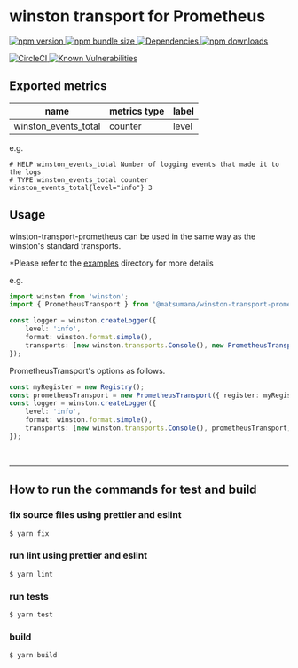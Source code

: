 # winston transport for Prometheus

[
![npm version](https://img.shields.io/npm/v/@matsumana/winston-transport-prometheus)
![npm bundle size](https://img.shields.io/bundlephobia/min/@matsumana/winston-transport-prometheus)
![Dependencies](https://img.shields.io/david/matsumana/winston-transport-prometheus)
](https://www.npmjs.com/package/@matsumana/winston-transport-prometheus)
[
![npm downloads](https://img.shields.io/npm/dm/@matsumana/winston-transport-prometheus)
](https://npmcharts.com/compare/@matsumana/winston-transport-prometheus)

[
![CircleCI](https://circleci.com/gh/matsumana/winston-transport-prometheus/tree/main.svg?style=shield)
](https://app.circleci.com/pipelines/github/matsumana/winston-transport-prometheus?branch=main)
[
![Known Vulnerabilities](https://snyk.io/test/github/matsumana/winston-transport-prometheus/badge.svg)
](https://snyk.io/test/github/matsumana/winston-transport-prometheus)

## Exported metrics

| name                 | metrics type | label |
| -------------------- | ------------ | ----- |
| winston_events_total | counter      | level |

e.g.

```
# HELP winston_events_total Number of logging events that made it to the logs
# TYPE winston_events_total counter
winston_events_total{level="info"} 3
```

## Usage

winston-transport-prometheus can be used in the same way as the winston's standard transports.

\*Please refer to the [examples](examples) directory for more details

e.g.

```typescript
import winston from 'winston';
import { PrometheusTransport } from '@matsumana/winston-transport-prometheus';

const logger = winston.createLogger({
    level: 'info',
    format: winston.format.simple(),
    transports: [new winston.transports.Console(), new PrometheusTransport()],
});
```

PrometheusTransport's options as follows.

```typescript
const myRegister = new Registry();
const prometheusTransport = new PrometheusTransport({ register: myRegister });
const logger = winston.createLogger({
    level: 'info',
    format: winston.format.simple(),
    transports: [new winston.transports.Console(), prometheusTransport],
});
```

<br>

---

## How to run the commands for test and build

### fix source files using prettier and eslint

```
$ yarn fix
```

### run lint using prettier and eslint

```
$ yarn lint
```

### run tests

```
$ yarn test
```

### build

```
$ yarn build
```
